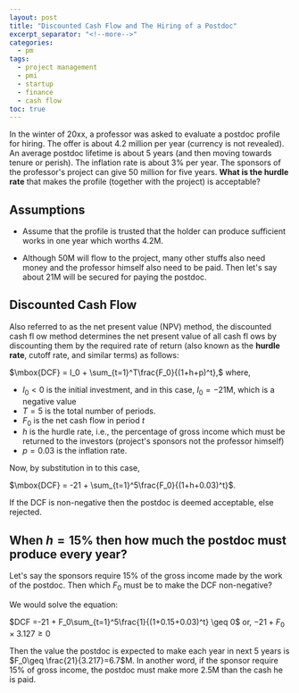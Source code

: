```yaml
---
layout: post
title: "Discounted Cash Flow and The Hiring of a Postdoc"
excerpt_separator: "<!--more-->"
categories:
  - pm
tags:
  - project management
  - pmi
  - startup
  - finance
  - cash flow
toc: true
---
```


In the winter of 20xx, a professor was asked to evaluate a postdoc profile for hiring.
The offer is about 4.2 million per year (currency is not revealed).
An average postdoc lifetime is about 5 years (and then moving towards tenure or perish).
The inflation rate is about 3% per year.
The sponsors of the professor's project can give 50 million for five years.
__What is the hurdle rate__ that makes the profile (together with the project) is acceptable?
<!--more-->

## Assumptions

* Assume that the profile is trusted that the holder can produce sufficient works in one year which worths 4.2M.

* Although 50M will flow to the project, many other stuffs also need money and the professor himself also need to be paid. Then let's say about 21M will be secured for paying the postdoc.

## Discounted Cash Flow

Also referred to as the net present value (NPV) method, the discounted cash fl ow method determines the net present value of all cash fl ows by discounting them by the required rate of return (also known as the __hurdle rate__, cutoff rate, and similar terms) as follows:

$\mbox{DCF} = I_0 + \sum_{t=1}^T\frac{F_0}{(1+h+p)^t},$
where, 
* $I_0<0$ is the initial investment, and in this case, $I_0=-21$M, which is a negative value
* $T=5$ is the total number of periods.
* $F_0$ is the net cash flow in period $t$
* $h$ is the hurdle rate, i.e., the percentage of gross income which must be returned to the investors (project's sponsors not the professor himself)
* $p=0.03$ is the inflation rate.

Now, by substitution in to this case,

$\mbox{DCF} = -21 + \sum_{t=1}^5\frac{F_0}{(1+h+0.03)^t}$.

If the DCF is non-negative then the postdoc is deemed acceptable, else rejected.


## When $h=15$% then how much the postdoc must produce every year?

Let's say the sponsors require 15% of the gross income made by the work of the postdoc.
Then which $F_0$ must be to make the DCF non-negative?

We would solve the equation:

$DCF =-21 + F_0\sum_{t=1}^5\frac{1}{(1+0.15+0.03)^t} \geq 0$
or,
$-21+F_0\times 3.127 \geq 0$

Then the value the postdoc is expected to make each year in next 5 years is $F_0\geq \frac{21}{3.217}=6.7$M.
In another word, if the sponsor require 15% of gross income, the postdoc must make more 2.5M than the cash he is paid.
